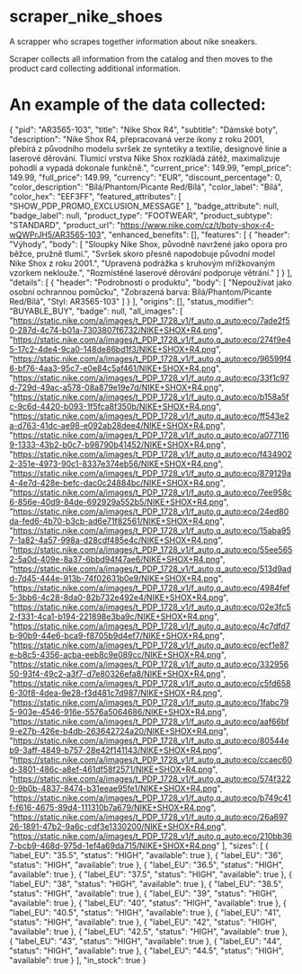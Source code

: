 # scraper_nike_shoes
A scrapper who scrapes together information about nike sneakers.

Scraper collects all information from the catalog and then moves to the product card collecting additional information.

# An example of the data collected:
{
  "pid": "AR3565-103",
  "title": "Nike Shox R4",
  "subtitle": "Dámské boty",
  "description": "Nike Shox R4, přepracovaná verze ikony z roku 2001, přebírá z původního modelu svršek ze syntetiky a textilie, designové linie a laserové děrování. Tlumicí vrstva Nike Shox rozkládá zátěž, maximalizuje pohodlí a vypadá dokonale funkčně.",
  "current_price": 149.99,
  "empl_price": 149.99,
  "full_price": 149.99,
  "currency": "EUR",
  "discount_percentage": 0,
  "color_description": "Bílá/Phantom/Picante Red/Bílá",
  "color_label": "Bílá",
  "color_hex": "EEF3FF",
  "featured_attributes": [
    "SHOW_PDP_PROMO_EXCLUSION_MESSAGE"
  ],
  "badge_attribute": null,
  "badge_label": null,
  "product_type": "FOOTWEAR",
  "product_subtype": "STANDARD",
  "product_url": "https://www.nike.com/cz/t/boty-shox-r4-wQWPrJH5/AR3565-103",
  "enhanced_benefits": [],
  "features": [
    {
      "header": "Výhody",
      "body": [
        "Sloupky Nike Shox, původně navržené jako opora pro běžce, pružně tlumí.",
        "Svršek skoro přesně napodobuje původní model Nike Shox z roku 2001.",
        "Upravená podrážka s kruhovým mřížkovaným vzorkem neklouže.",
        "Rozmístěné laserové děrování podporuje větrání."
      ]
    }
  ],
  "details": [
    {
      "header": "Podrobnosti o produktu",
      "body": [
        "Nepoužívat jako osobní ochrannou pomůcku",
        "Zobrazená barva: Bílá/Phantom/Picante Red/Bílá",
        "Styl: AR3565-103"
      ]
    }
  ],
  "origins": [],
  "status_modifier": "BUYABLE_BUY",
  "badge": null,
  "all_images": [
    "https://static.nike.com/a/images/t_PDP_1728_v1/f_auto,q_auto:eco/7ade2f50-287d-4c74-b01a-7303807f6732/NIKE+SHOX+R4.png",
    "https://static.nike.com/a/images/t_PDP_1728_v1/f_auto,q_auto:eco/274f9e45-17c2-4de4-9ca0-148de86bd1f3/NIKE+SHOX+R4.png",
    "https://static.nike.com/a/images/t_PDP_1728_v1/f_auto,q_auto:eco/96599f46-bf76-4aa3-95c7-e0e84c5af461/NIKE+SHOX+R4.png",
    "https://static.nike.com/a/images/t_PDP_1728_v1/f_auto,q_auto:eco/33f1c97d-729d-49ac-a578-08a879e19e7d/NIKE+SHOX+R4.png",
    "https://static.nike.com/a/images/t_PDP_1728_v1/f_auto,q_auto:eco/b158a5fc-9c6d-4420-b093-1f5fca8f350b/NIKE+SHOX+R4.png",
    "https://static.nike.com/a/images/t_PDP_1728_v1/f_auto,q_auto:eco/ff543e2a-d763-41dc-ae98-e092ab28dee4/NIKE+SHOX+R4.png",
    "https://static.nike.com/a/images/t_PDP_1728_v1/f_auto,q_auto:eco/a0771169-1333-43b2-b0c7-b98790b41452/NIKE+SHOX+R4.png",
    "https://static.nike.com/a/images/t_PDP_1728_v1/f_auto,q_auto:eco/f4349022-351e-4973-90c1-8337e374eb56/NIKE+SHOX+R4.png",
    "https://static.nike.com/a/images/t_PDP_1728_v1/f_auto,q_auto:eco/879129a4-4e7d-428e-befc-dac0c24884bc/NIKE+SHOX+R4.png",
    "https://static.nike.com/a/images/t_PDP_1728_v1/f_auto,q_auto:eco/7ee958c6-856e-40d9-84de-692929a552b5/NIKE+SHOX+R4.png",
    "https://static.nike.com/a/images/t_PDP_1728_v1/f_auto,q_auto:eco/24ed80da-fed6-4b70-b3cb-ad6e71f82561/NIKE+SHOX+R4.png",
    "https://static.nike.com/a/images/t_PDP_1728_v1/f_auto,q_auto:eco/15aba957-1a82-4a57-998a-d28cdf485e4c/NIKE+SHOX+R4.png",
    "https://static.nike.com/a/images/t_PDP_1728_v1/f_auto,q_auto:eco/55ee5652-5a0d-409e-8a37-6bbd94f47ae6/NIKE+SHOX+R4.png",
    "https://static.nike.com/a/images/t_PDP_1728_v1/f_auto,q_auto:eco/513d9add-7d45-444e-913b-74f02631b0e9/NIKE+SHOX+R4.png",
    "https://static.nike.com/a/images/t_PDP_1728_v1/f_auto,q_auto:eco/4984fef5-3bb6-4c28-8da0-82b732e492e4/NIKE+SHOX+R4.png",
    "https://static.nike.com/a/images/t_PDP_1728_v1/f_auto,q_auto:eco/02e3fc52-f331-4ca1-b194-221898e3ba9c/NIKE+SHOX+R4.png",
    "https://static.nike.com/a/images/t_PDP_1728_v1/f_auto,q_auto:eco/4c7dfd7b-90b9-44e6-bca9-f8705b9d4ef7/NIKE+SHOX+R4.png",
    "https://static.nike.com/a/images/t_PDP_1728_v1/f_auto,q_auto:eco/ecf1e87e-b8c5-4356-acba-eeb8c9e089cc/NIKE+SHOX+R4.png",
    "https://static.nike.com/a/images/t_PDP_1728_v1/f_auto,q_auto:eco/33295650-93f4-49c2-a3f7-d7e80326efa8/NIKE+SHOX+R4.png",
    "https://static.nike.com/a/images/t_PDP_1728_v1/f_auto,q_auto:eco/c5fd6586-30f8-4dea-9e28-f3d481c7d987/NIKE+SHOX+R4.png",
    "https://static.nike.com/a/images/t_PDP_1728_v1/f_auto,q_auto:eco/1fabc795-903e-4546-916e-5576a5064686/NIKE+SHOX+R4.png",
    "https://static.nike.com/a/images/t_PDP_1728_v1/f_auto,q_auto:eco/aaf66bf9-e27b-426e-b4db-263642724a20/NIKE+SHOX+R4.png",
    "https://static.nike.com/a/images/t_PDP_1728_v1/f_auto,q_auto:eco/80544eb9-3aff-4849-b757-28e42f141143/NIKE+SHOX+R4.png",
    "https://static.nike.com/a/images/t_PDP_1728_v1/f_auto,q_auto:eco/ccaec60d-3801-486c-a8ef-461df58f2571/NIKE+SHOX+R4.png",
    "https://static.nike.com/a/images/t_PDP_1728_v1/f_auto,q_auto:eco/574f3220-9b0b-4837-8474-b31eeae95fe1/NIKE+SHOX+R4.png",
    "https://static.nike.com/a/images/t_PDP_1728_v1/f_auto,q_auto:eco/b749c41f-f616-4675-89d4-111310b7a679/NIKE+SHOX+R4.png",
    "https://static.nike.com/a/images/t_PDP_1728_v1/f_auto,q_auto:eco/26a69726-1891-47b2-9a6c-cdf3e1330200/NIKE+SHOX+R4.png",
    "https://static.nike.com/a/images/t_PDP_1728_v1/f_auto,q_auto:eco/210bb367-bcb9-468d-975d-1ef4a69da715/NIKE+SHOX+R4.png"
  ],
  "sizes": [
    {
      "label_EU": "35.5",
      "status": "HIGH",
      "available": true
    },
    {
      "label_EU": "36",
      "status": "HIGH",
      "available": true
    },
    {
      "label_EU": "36.5",
      "status": "HIGH",
      "available": true
    },
    {
      "label_EU": "37.5",
      "status": "HIGH",
      "available": true
    },
    {
      "label_EU": "38",
      "status": "HIGH",
      "available": true
    },
    {
      "label_EU": "38.5",
      "status": "HIGH",
      "available": true
    },
    {
      "label_EU": "39",
      "status": "HIGH",
      "available": true
    },
    {
      "label_EU": "40",
      "status": "HIGH",
      "available": true
    },
    {
      "label_EU": "40.5",
      "status": "HIGH",
      "available": true
    },
    {
      "label_EU": "41",
      "status": "HIGH",
      "available": true
    },
    {
      "label_EU": "42",
      "status": "HIGH",
      "available": true
    },
    {
      "label_EU": "42.5",
      "status": "HIGH",
      "available": true
    },
    {
      "label_EU": "43",
      "status": "HIGH",
      "available": true
    },
    {
      "label_EU": "44",
      "status": "HIGH",
      "available": true
    },
    {
      "label_EU": "44.5",
      "status": "HIGH",
      "available": true
    }
  ],
  "in_stock": true
}
